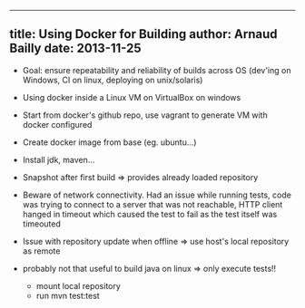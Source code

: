 ------------
title: Using Docker for Building
author: Arnaud Bailly 
date: 2013-11-25
------------

* Goal: ensure repeatability and reliability of builds across OS (dev'ing on Windows, CI on linux, deploying on unix/solaris)
* Using docker inside a Linux VM on VirtualBox on windows
* Start from docker's github repo, use vagrant to generate VM with docker configured
* Create docker image from base (eg. ubuntu...)
* Install jdk, maven...
* Snapshot after first build => provides already loaded repository
* Beware of network connectivity. Had an issue while running tests, code was trying to connect to a server that was not reachable, HTTP client hanged in timeout which caused the test to fail as the test itself was timeouted

* Issue with repository update when offline => use host's local repository as remote

* probably not that useful to build java on linux => only execute tests!!
   * mount local repository
   * run mvn test:test
